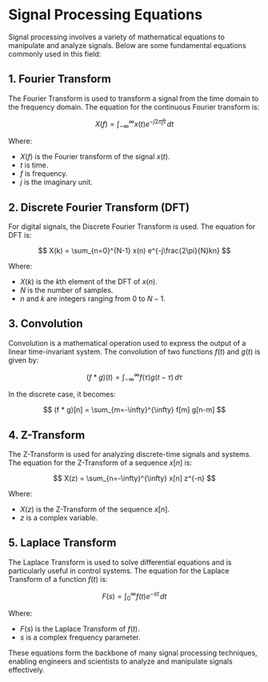 # Signal Processing Equations

Signal processing involves a variety of mathematical equations to manipulate and analyze signals. Below are some fundamental equations commonly used in this field:

## 1. Fourier Transform

The Fourier Transform is used to transform a signal from the time domain to the frequency domain. The equation for the continuous Fourier transform is:

$$ X(f) = \int_{-\infty}^{\infty} x(t) e^{-j2\pi f t} \, dt $$

Where:
- $X(f)$ is the Fourier transform of the signal $x(t)$.
- $t$ is time.
- $f$ is frequency.
- $j$ is the imaginary unit.

## 2. Discrete Fourier Transform (DFT)

For digital signals, the Discrete Fourier Transform is used. The equation for DFT is:

$$ X(k) = \sum_{n=0}^{N-1} x(n) e^{-j\frac{2\pi}{N}kn} $$

Where:
- $X(k)$ is the $k$th element of the DFT of $x(n)$.
- $N$ is the number of samples.
- $n$ and $k$ are integers ranging from 0 to $N-1$.

## 3. Convolution

Convolution is a mathematical operation used to express the output of a linear time-invariant system. The convolution of two functions $f(t)$ and $g(t)$ is given by:

$$ (f * g)(t) = \int_{-\infty}^{\infty} f(\tau) g(t - \tau) \, d\tau $$

In the discrete case, it becomes:

$$ (f * g)[n] = \sum_{m=-\infty}^{\infty} f[m] g[n-m] $$

## 4. Z-Transform

The Z-Transform is used for analyzing discrete-time signals and systems. The equation for the Z-Transform of a sequence $x[n]$ is:

$$ X(z) = \sum_{n=-\infty}^{\infty} x[n] z^{-n} $$

Where:
- $X(z)$ is the Z-Transform of the sequence $x[n]$.
- $z$ is a complex variable.

## 5. Laplace Transform

The Laplace Transform is used to solve differential equations and is particularly useful in control systems. The equation for the Laplace Transform of a function $f(t)$ is:

$$ F(s) = \int_{0}^{\infty} f(t) e^{-st} \, dt $$

Where:
- $F(s)$ is the Laplace Transform of $f(t)$.
- $s$ is a complex frequency parameter.

These equations form the backbone of many signal processing techniques, enabling engineers and scientists to analyze and manipulate signals effectively.

